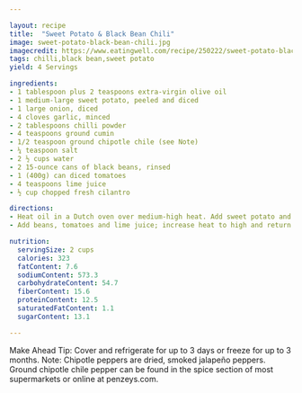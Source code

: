 ```yaml
---

layout: recipe
title:  "Sweet Potato & Black Bean Chili"
image: sweet-potato-black-bean-chili.jpg
imagecredit: https://www.eatingwell.com/recipe/250222/sweet-potato-black-bean-chili/
tags: chilli,black bean,sweet potato
yield: 4 Servings

ingredients: 
- 1 tablespoon plus 2 teaspoons extra-virgin olive oil
- 1 medium-large sweet potato, peeled and diced
- 1 large onion, diced
- 4 cloves garlic, minced
- 2 tablespoons chilli powder
- 4 teaspoons ground cumin
- 1/2 teaspoon ground chipotle chile (see Note)
- ¼ teaspoon salt
- 2 ½ cups water
- 2 15-ounce cans of black beans, rinsed
- 1 (400g) can diced tomatoes
- 4 teaspoons lime juice
- ½ cup chopped fresh cilantro

directions: 
- Heat oil in a Dutch oven over medium-high heat. Add sweet potato and onion and cook, stirring often, until the onion is beginning to soften, about 4 minutes. Add garlic, chili powder, cumin, chipotle and salt and cook, stirring constantly, for 30 seconds. Add water and bring to a simmer. Cover, reduce heat to maintain a gentle simmer and cook until the sweet potato is tender, 10 to 12 minutes.
- Add beans, tomatoes and lime juice; increase heat to high and return to a simmer, stirring often. Reduce heat and simmer until slightly reduced, about 5 minutes. Remove from heat and stir in cilantro.

nutrition: 
  servingSize: 2 cups
  calories: 323
  fatContent: 7.6
  sodiumContent: 573.3
  carbohydrateContent: 54.7
  fiberContent: 15.6
  proteinContent: 12.5
  saturatedFatContent: 1.1
  sugarContent: 13.1

--- 
```


Make Ahead Tip: Cover and refrigerate for up to 3 days or freeze for up to 3 months.  Note: Chipotle peppers are dried, smoked jalapeño peppers. Ground chipotle chile pepper can be found in the spice section of most supermarkets or online at penzeys.com.
